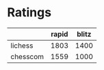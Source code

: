 # Ratings

|          | rapid | blitz |
|----------|-------|-------|
| lichess  | 1803 | 1400 |
| chesscom | 1559 | 1000 |
